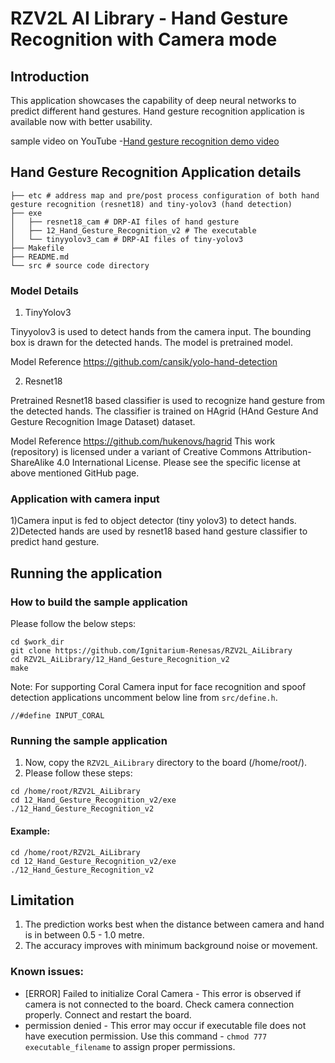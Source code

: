 # RZV2L AI Library - Hand Gesture Recognition with Camera mode

## Introduction

This application showcases the capability of deep neural networks to predict different hand gestures.
Hand gesture recognition application is available now with better usability. 

sample video on YouTube -[Hand gesture recognition demo video](https://youtu.be/jqCSphkcyik)

## Hand Gesture Recognition Application details
```
├── etc # address map and pre/post process configuration of both hand gesture recognition (resnet18) and tiny-yolov3 (hand detection)
├── exe
│   ├── resnet18_cam # DRP-AI files of hand gesture
│   ├── 12_Hand_Gesture_Recognition_v2 # The executable
│   └── tinyyolov3_cam # DRP-AI files of tiny-yolov3
├── Makefile
├── README.md
└── src # source code directory
```

### Model Details
1) TinyYolov3 

Tinyyolov3 is used to detect hands from the camera input. The bounding box is drawn for the detected hands. The model is pretrained model. 

Model Reference https://github.com/cansik/yolo-hand-detection

2) Resnet18

Pretrained Resnet18 based classifier is used to recognize hand gesture from the detected hands. The classifier is trained on HAgrid (HAnd Gesture And Gesture Recognition Image Dataset) dataset.

Model Reference https://github.com/hukenovs/hagrid
This work (repository) is licensed under a variant of Creative Commons Attribution-ShareAlike 4.0 International License.
Please see the specific license at above mentioned GitHub page.

### Application with camera input


1)Camera input is fed to object detector (tiny yolov3) to detect hands.
2)Detected hands are used by resnet18 based hand gesture classifier to predict hand gesture. 

## Running the application
### How to build the sample application

Please follow the below steps:

```
cd $work_dir
git clone https://github.com/Ignitarium-Renesas/RZV2L_AiLibrary 
cd RZV2L_AiLibrary/12_Hand_Gesture_Recognition_v2
make
```
Note: For supporting Coral Camera input for face recognition and spoof detection applications uncomment below line from `src/define.h`.
```
//#define INPUT_CORAL
```

### Running the sample application

1. Now, copy the `RZV2L_AiLibrary` directory to the board (/home/root/).
2. Please follow these steps:

```
cd /home/root/RZV2L_AiLibrary 
cd 12_Hand_Gesture_Recognition_v2/exe
./12_Hand_Gesture_Recognition_v2
```

#### Example:
```
cd /home/root/RZV2L_AiLibrary 
cd 12_Hand_Gesture_Recognition_v2/exe
./12_Hand_Gesture_Recognition_v2
```
## Limitation
1. The prediction works best when the distance between camera and hand is in between 0.5 - 1.0 metre.
2. The accuracy improves with minimum background noise or movement. 

### Known issues:
- [ERROR] Failed to initialize Coral Camera - This error is observed if camera is not connected to the board. Check camera connection properly. Connect and restart the board.
- permission denied - This error may occur if executable file does not have execution permission. Use this command - `chmod 777 executable_filename` to assign proper permissions.
